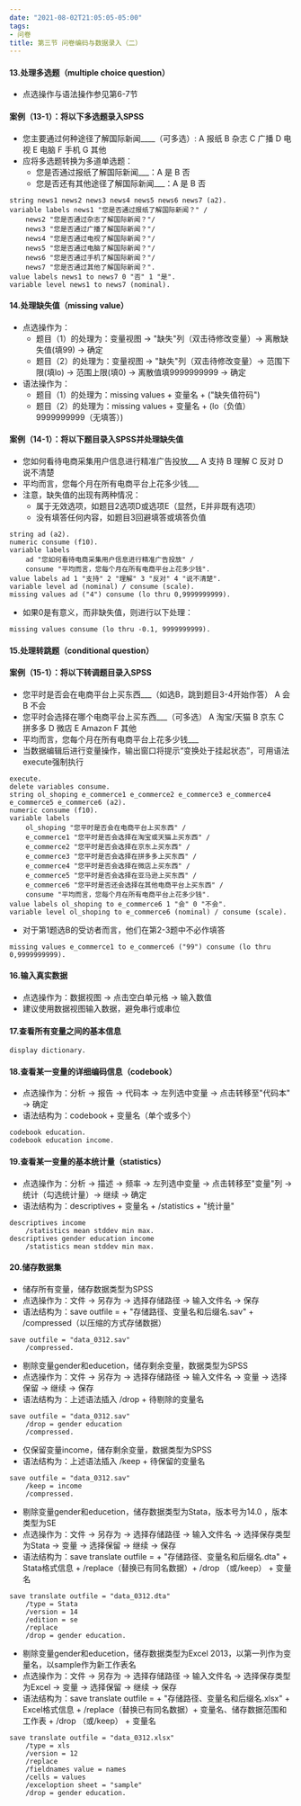 ```yaml
---
date: "2021-08-02T21:05:05-05:00"
tags:
- 问卷
title: 第三节 问卷编码与数据录入（二）
---
```


#### 13.处理多选题（multiple choice question）
* 点选操作与语法操作参见第6-7节

#### 案例（13-1）：将以下多选题录入SPSS
* 您主要通过何种途径了解国际新闻____（可多选）: A 报纸 B 杂志 C 广播 D 电视 E 电脑 F 手机 G 其他
* 应将多选题转换为多道单选题：
	* 您是否通过报纸了解国际新闻___：A 是 B 否
	* 您是否还有其他途径了解国际新闻___：A 是 B 否
```
string news1 news2 news3 news4 news5 news6 news7 (a2).
variable labels news1 "您是否通过报纸了解国际新闻？" / 
	news2 "您是否通过杂志了解国际新闻？"/
	news3 "您是否通过广播了解国际新闻？"/
	news4 "您是否通过电视了解国际新闻？"/
	news5 "您是否通过电脑了解国际新闻？"/
	news6 "您是否通过手机了解国际新闻？"/
	news7 "您是否通过其他了解国际新闻？".
value labels news1 to news7 0 "否" 1 "是".
variable level news1 to news7 (nominal).
```


#### 14.处理缺失值（missing value）
* 点选操作为：
	* 题目（1）的处理为：变量视图 -> "缺失"列（双击待修改变量）-> 离散缺失值(填99) -> 确定
	* 题目（2）的处理为：变量视图 -> "缺失"列（双击待修改变量）-> 范围下限(填lo) -> 范围上限(填0) -> 离散值填9999999999 -> 确定
* 语法操作为：
	* 题目（1）的处理为：missing values + 变量名 + ("缺失值符码")
	* 题目（2）的处理为：missing values + 变量名 + (lo（负值） 9999999999（无填答）)

#### 案例（14-1）：将以下题目录入SPSS并处理缺失值
* 您如何看待电商采集用户信息进行精准广告投放___ A 支持 B 理解 C 反对 D 说不清楚
* 平均而言，您每个月在所有电商平台上花多少钱___
* 注意，缺失值的出现有两种情况：
	* 属于无效选项，如题目2选项D或选项E（显然，E并非既有选项）
	* 没有填答任何内容，如题目3回避填答或填答负值
```
string ad (a2).
numeric consume (f10). 
variable labels 
	ad "您如何看待电商采集用户信息进行精准广告投放" /
	consume "平均而言，您每个月在所有电商平台上花多少钱".
value labels ad 1 "支持" 2 "理解" 3 "反对" 4 "说不清楚".
variable level ad (nominal) / consume (scale).
missing values ad ("4") consume (lo thru 0,9999999999).
```
* 如果0是有意义，而非缺失值，则进行以下处理：
```
missing values consume (lo thru -0.1, 9999999999).
```


#### 15.处理转跳题（conditional question）
#### 案例（15-1）：将以下转调题目录入SPSS
* 您平时是否会在电商平台上买东西___（如选B，跳到题目3-4开始作答） A 会 B 不会
* 您平时会选择在哪个电商平台上买东西___（可多选） A 淘宝/天猫  B 京东 C 拼多多 D 微店 E Amazon F 其他
* 平均而言，您每个月在所有电商平台上花多少钱___
* 当数据编辑后进行变量操作，输出窗口将提示“变换处于挂起状态”，可用语法execute强制执行
```
execute.
delete variables consume.
string ol_shoping e_commerce1 e_commerce2 e_commerce3 e_commerce4 e_commerce5 e_commerce6 (a2).
numeric consume (f10).
variable labels 
	ol_shoping "您平时是否会在电商平台上买东西" /
	e_commerce1 "您平时是否会选择在淘宝或天猫上买东西" /
	e_commerce2 "您平时是否会选择在京东上买东西" /
	e_commerce3 "您平时是否会选择在拼多多上买东西" /
	e_commerce4 "您平时是否会选择在微店上买东西" /
	e_commerce5 "您平时是否会选择在亚马逊上买东西" /
	e_commerce6 "您平时是否还会选择在其他电商平台上买东西" /
	consume "平均而言，您每个月在所有电商平台上花多少钱".
value labels ol_shoping to e_commerce6 1 "会" 0 "不会".
variable level ol_shoping to e_commerce6 (nominal) / consume (scale).
```
* 对于第1题选B的受访者而言，他们在第2-3题中不必作填答
```
missing values e_commerce1 to e_commerce6 ("99") consume (lo thru 0,9999999999).
```


#### 16.输入真实数据
* 点选操作为：数据视图 -> 点击空白单元格 -> 输入数值
* 建议使用数据视图输入数据，避免串行或串位


#### 17.查看所有变量之间的基本信息
```
display dictionary.
```


#### 18.查看某一变量的详细编码信息（codebook）
* 点选操作为：分析 -> 报告 -> 代码本 -> 左列选中变量 -> 点击转移至"代码本" -> 确定
* 语法结构为：codebook + 变量名（单个或多个）
```
codebook education.
codebook education income.
```


#### 19.查看某一变量的基本统计量（statistics）
* 点选操作为：分析 -> 描述 -> 频率 -> 左列选中变量 -> 点击转移至"变量"列 -> 统计（勾选统计量）-> 继续 -> 确定
* 语法结构为：descriptives + 变量名 + /statistics + "统计量"
```
descriptives income
	/statistics mean stddev min max.
descriptives gender education income
	/statistics mean stddev min max.
```


#### 20.储存数据集
* 储存所有变量，储存数据类型为SPSS
* 点选操作为：文件 -> 另存为 -> 选择存储路径 -> 输入文件名 -> 保存
* 语法结构为：save outfile = + "存储路径、变量名和后缀名.sav" + /compressed（以压缩的方式存储数据）
```
save outfile = "data_0312.sav"
	/compressed.  
```

* 剔除变量gender和educetion，储存剩余变量，数据类型为SPSS
* 点选操作为：文件 -> 另存为 -> 选择存储路径 -> 输入文件名 -> 变量 -> 选择保留 -> 继续 -> 保存
* 语法结构为：上述语法插入 /drop + 待剔除的变量名
```
save outfile = "data_0312.sav"
	/drop = gender education 
	/compressed.
```  

* 仅保留变量income，储存剩余变量，数据类型为SPSS
* 语法结构为：上述语法插入 /keep + 待保留的变量名
```
save outfile = "data_0312.sav"
	/keep = income 
	/compressed.
```

* 剔除变量gender和educetion，储存数据类型为Stata，版本号为14.0 ，版本类型为SE
* 点选操作为：文件 -> 另存为 -> 选择存储路径 -> 输入文件名 -> 选择保存类型为Stata -> 变量 -> 选择保留 -> 继续 -> 保存
* 语法结构为：save translate outfile = + "存储路径、变量名和后缀名.dta" + Stata格式信息 + /replace（替换已有同名数据）+ /drop （或/keep） + 变量名
```
save translate outfile = "data_0312.dta"
	/type = Stata 
	/version = 14 
	/edition = se
	/replace 
	/drop = gender education.
```

* 剔除变量gender和educetion，储存数据类型为Excel 2013，以第一列作为变量名，以sample作为新工作表名
* 点选操作为：文件 -> 另存为 -> 选择存储路径 -> 输入文件名 -> 选择保存类型为Excel -> 变量 -> 选择保留 -> 继续 -> 保存
* 语法结构为：save translate outfile = + "存储路径、变量名和后缀名.xlsx" + Excel格式信息 + /replace（替换已有同名数据）+ 变量名、储存数据范围和工作表 + /drop （或/keep） + 变量名
```
save translate outfile = "data_0312.xlsx"
	/type = xls
	/version = 12
	/replace 
	/fieldnames value = names 
	/cells = values 
	/exceloption sheet = "sample"
	/drop = gender education.
```

